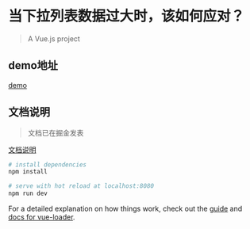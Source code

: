 # 当下拉列表数据过大时，该如何应对？

> A Vue.js project

## demo地址
[demo](https://no-simple.github.io/scroll-select-better/)
## 文档说明

> 文档已在掘金发表

[文档说明](https://juejin.im/post/5be534086fb9a049ef2615e2)
``` bash
# install dependencies
npm install

# serve with hot reload at localhost:8080
npm run dev

```

For a detailed explanation on how things work, check out the [guide](http://vuejs-templates.github.io/webpack/) and [docs for vue-loader](http://vuejs.github.io/vue-loader).
